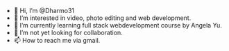 - 👋 Hi, I’m @Dharmo31
- 👀 I’m interested in video, photo editing and web development.
- 🌱 I’m currently learning full stack webdevelopment course by Angela Yu.
- 💞️ I’m not yet looking for collaboration. 
- 📫 How to reach me via gmail.

<!---
Dharmo31/Dharmo31 is a ✨ special ✨ repository because its `README.md` (this file) appears on your GitHub profile.
You can click the Preview link to take a look at your changes.
--->
